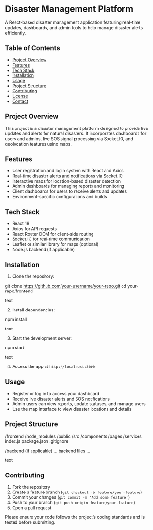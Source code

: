 # Disaster Management Platform

A React-based disaster management application featuring real-time updates, dashboards, and admin tools to help manage disaster alerts efficiently.

## Table of Contents

- [Project Overview](#project-overview)
- [Features](#features)
- [Tech Stack](#tech-stack)
- [Installation](#installation)
- [Usage](#usage)
- [Project Structure](#project-structure)
- [Contributing](#contributing)
- [License](#license)
- [Contact](#contact)

## Project Overview

This project is a disaster management platform designed to provide live updates and alerts for natural disasters. It incorporates dashboards for users and admins, live SOS signal processing via Socket.IO, and geolocation features using maps.

## Features

- User registration and login system with React and Axios
- Real-time disaster alerts and notifications via Socket.IO
- Interactive maps for location-based disaster detection
- Admin dashboards for managing reports and monitoring
- Client dashboards for users to receive alerts and updates
- Environment-specific configurations and builds

## Tech Stack

- React 18
- Axios for API requests
- React Router DOM for client-side routing
- Socket.IO for real-time communication
- Leaflet or similar library for maps (optional)
- Node.js backend (if applicable)

## Installation

1. Clone the repository:

git clone https://github.com/your-username/your-repo.git
cd your-repo/frontend

text

2. Install dependencies:

npm install

text

3. Start the development server:

npm start

text

4. Access the app at `http://localhost:3000`

## Usage

- Register or log in to access your dashboard
- Receive live disaster alerts and SOS notifications
- Admin users can view reports, update statuses, and manage users
- Use the map interface to view disaster locations and details

## Project Structure

/frontend
/node_modules
/public
/src
/components
/pages
/services
index.js
package.json
.gitignore

/backend (if applicable)
... backend files ...

text

## Contributing

1. Fork the repository  
2. Create a feature branch (`git checkout -b feature/your-feature`)  
3. Commit your changes (`git commit -m 'Add some feature'`)  
4. Push to your branch (`git push origin feature/your-feature`)  
5. Open a pull request

Please ensure your code follows the project’s coding standards and is tested before submitting.
